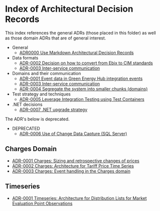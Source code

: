# Index of Architectural Decision Records

This index references the general ADRs (those placed in this folder) as well as those domain ADRs that are of general interest.

- General
    - [ADR0000 Use Markdown Architectural Decision Records](ADR-0000-use-markdown-architectual-decision-records.md)
- Data formats
    - [ADR-0002 Decision on how to convert from Ebix to CIM standards](ADR-0002-decision-on-how-to-convert-from-ebix-to-cim-standards.md)
    - [ADR-0003 Inter-service communication](ADR-0003%20-%20Inter-service%20communication.md)
- Domains and their communication
    - [ADR-0001 Event data in Green Energy Hub integration events](ADR-0001-event-data-in-integration-events.md)
    - [ADR-0003 Inter-service communication](ADR-0003-inter-service-communication.md)
    - [ADR-0004 Segregate the system into smaller chunks (domains)](ADR-0004-seggregation-of-system-into-domains.md)
- Test strategy and techniques
    - [ADR-0005 Leverage Integration Testing using Test Containers](ADR-0005-leverage-integration-testing-using-test-containers.md)
- .NET decisions
    - [ADR-0007 .NET upgrade strategy](ADR-0007-.net-upgrade-path.md)

The ADR's below is deprecated.

- DEPRECATED
    - [ADR-0006 Use of Change Data Capture (SQL Server)](ADR-0006-use-of-change-data-capture-sql-server.md)

## Charges Domain

- [ADR-0001 Charges: Sizing and retrospective changes of prices](charges-domain/ADR-0001-charges-sizing-and-retrospective-changes-of-prices.md)
- [ADR-0002 Charges: Architecture for Tariff Price Time Series](charges-domain/ADR-0001-charges-sizing-and-retrospective-changes-of-prices.md)
- [ADR-0003 Charges: Event handling in the Charges domain](charges-domain/ADR-0003-charges-event-handling-in-domain.md)

## Timeseries

- [ADR-0001 Timeseries: Architecture for Distribution Lists for Market Evaluation Point Observations](timeseries-domain/ADR-0001-time-series-distribution-list-for-market-evaluation-point-time-series.md)
